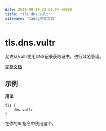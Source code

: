 ```yaml
---
date: 2018-09-19 23:52:04 +0800
title: "tls.dns.vultr"
sitename: "Caddy中文文档"
---
```


# tls.dns.vultr

允许从Vultr使用DNS记录获取证书，进行域名管理。

[完整文档](https://github.com/caddyserver/dnsproviders/blob/master/README.md)

## 示例

__用法__

```caddy
tls {
    dns vultr
}
```

在你的tls指令中使用这个。